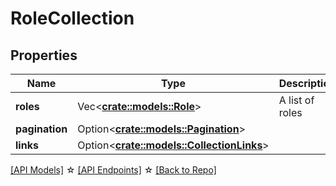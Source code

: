 # RoleCollection

## Properties

Name | Type | Description | Notes
------------ | ------------- | ------------- | -------------
**roles** | Vec<**[crate::models::Role](Role.md)**> | A list of roles | 
**pagination** | Option<[**crate::models::Pagination**](Pagination.md)> |  | [optional]
**links** | Option<[**crate::models::CollectionLinks**](CollectionLinks.md)> |  |

[[API Models]](./README.md#documentation-for-models) ☆ [[API Endpoints]](./README.md#documentation-for-api-endpoints) ☆ [[Back to Repo]](./README.md)


